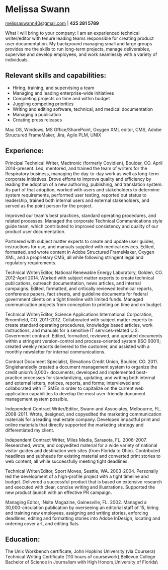 # Melissa Swann
melissaswann40@gmail.com | **425 281 5789**

What I will bring to your company:
I am an experienced technical writer/editor with tenure leading teams responsible for creating product user documentation. My background managing small and large groups provides me the skills to run long-term projects, manage deliverables, supervise and develop employees, and work seamlessly with a variety of individuals.

## Relevant skills and capabilities:
- Hiring, training, and supervising a team
- Managing and leading enterprise-wide initiatives
- Completing projects on time and within budget
- Juggling competing priorities
- Writing and editing software, technical, and medical documentation
- Managing a publication
- Creating press releases 

Mac OS, Windows, MS Office/SharePoint, Oxygen XML editor, CMS, Adobe Structured FrameMaker, Jira, Agile PLM, UNIX

## Experience:
Principal Technical Writer, Medtronic (formerly Covidien), Boulder, CO. April 2014-present. Led, mentored, and trained the team of writers for the Respiratory business, managing the day-to-day work as well as long-term corporate initiatives. Drove efforts to improve quality and efficiency by leading the adoption of a new authoring, publishing, and translation system. As part of that adoption, worked with users and stakeholders to determine system requirements, performed user testing, reported out status to leadership, trained both internal users and external stakeholders, and served as the point person for the project. 

Improved our team's best practices, standard operating procedures, and related processes. Managed the corporate Technical Communications style guide team, which contributed to improved consistency and quality of our product user documentation.  

Partnered with subject matter experts to create and update user guides, instructions for use, and manuals supplied with medical devices. Edited, formatted, and wrote content in Adobe Structured FrameMaker, Oxygen XML, and a proprietary CMS, all while following stringent legal and regulatory requirements.

Technical Writer/Editor, National Renewable Energy Laboratory, Golden, CO. 2012-April 2014. Worked with subject matter experts to create technical publications, outreach documentation, news articles, and internal campaigns. Edited, formatted, and critically reviewed technical reports, conference papers, fact sheets, and guideline documents for federal government clients on a tight timeline with limited funds. Managed communication projects from conception to printing on time and on budget. 

Technical Writer/Editor, Science Applications International Corporation, Broomfield, CO. 2011-2012. Collaborated with subject matter experts to create standard operating procedures, knowledge based articles, work instructions, and manuals for a sensitive IT services-related U.S. Government contract. Edited, formatted, reviewed, and updated documents within a stringent version-control and process-oriented system (ISO 9001); created weekly reports delivered to the customer, and assisted with a monthly newsletter for internal communications. 

Contract Document Specialist, Elevations Credit Union, Boulder, CO. 2011. Singlehandedly created a document management system to organize the credit union’s 3,000+ documents; developed and implemented best-practice processes for standardizing, updating, and writing both internal and external letters, notices, reports, and forms; interviewed and collaborated with IT SMEs in order to capitalize on the current web application capabilities to develop the most user-friendly document management system possible.

Independent Contract Writer/Editor, Swann and Associates, Melbourne, FL. 2008-2011. Wrote, designed, and copyedited the marketing communication materials for a leading real estate company. Developed impactful print and online materials that directly supported the marketing strategy and differentiated my client.

Independent Contract Writer, Miles Media, Sarasota, FL. 2006-2007. Researched, wrote, and copyedited material for a wide variety of national visitor guides and destination web sites (from Florida to Ohio). Contributed headlines and subheads for existing material and converted print stories to web content, all while successfully meeting tight deadlines.

Technical Writer/Editor, Sport Moves, Seattle, WA. 2003-2004. Personally led the development of a high-profile project with a tight timeline and budget. Delivered a successful product that is based on extensive research and executed with clear, concise writing and illustrations. Supported the new product launch with an effective PR campaign.

Managing Editor, INsite Magazine, Gainesville, FL. 2002. Managed a 30,000-circulation publication by overseeing an editorial staff of 15, hiring and training new employees, assigning and writing stories, enforcing deadlines, editing and formatting stories into Adobe InDesign, locating and ordering cover art, and editing flats. 

## Education:
The Unix Workbench certificate, John Hopkins University (via Coursera)\
Technical Writing Certificate (110 hours of coursework),Bellevue College\
Bachelor of Science in Journalism with High Honors,University of Florida\

